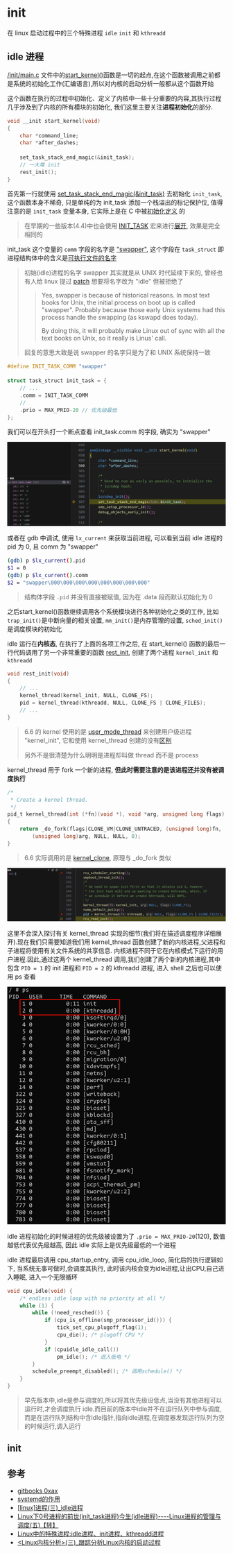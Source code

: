 
# init

在 linux 启动过程中的三个特殊进程 `idle` `init` 和 `kthreadd`

## idle 进程

[/init/main.c](https://github.com/torvalds/linux/blob/v6.6/init/main.c) 文件中的[start_kernel()](https://github.com/torvalds/linux/blob/ffc253263a1375a65fa6c9f62a893e9767fbebfa/init/main.c#L870C6-L870C18)函数是一切的起点,在这个函数被调用之前都是系统的初始化工作(汇编语言),所以对内核的启动分析一般都从这个函数开始

这个函数在执行的过程中初始化、定义了内核中一些十分重要的内容,其执行过程几乎涉及到了内核的所有模块的初始化, 我们这里主要关注**进程初始化**的部分.

```c
void __init start_kernel(void)
{
	char *command_line;
	char *after_dashes;

	set_task_stack_end_magic(&init_task);
    // 一大堆 init
    rest_init();
}
```

首先第一行就使用 [set_task_stack_end_magic(&init_task)](https://github.com/torvalds/linux/blob/ffc253263a1375a65fa6c9f62a893e9767fbebfa/init/main.c#L875) 去初始化 `init_task`, 这个函数本身不稀奇, 只是单纯的为 init_task 添加一个栈溢出的标记保护位, 值得注意的是 `init_task` 变量本身, 它实际上是在 C 中被[初始化定义](https://github.com/torvalds/linux/blob/ffc253263a1375a65fa6c9f62a893e9767fbebfa/init/init_task.c#L64) 的

> 在早期的一些版本(4.4)中也会使用 [INIT_TASK](https://github.com/torvalds/linux/blob/afd2ff9b7e1b367172f18ba7f693dfb62bdcb2dc/init/init_task.c#L18) 宏来进行[展开](https://github.com/torvalds/linux/blob/afd2ff9b7e1b367172f18ba7f693dfb62bdcb2dc/include/linux/init_task.h#L190), 效果是完全相同的

init_task 这个变量的 `comm` 字段的名字是 ["swapper"](https://github.com/torvalds/linux/blob/ffc253263a1375a65fa6c9f62a893e9767fbebfa/include/linux/init_task.h#L38), 这个字段在 `task_struct` 即进程结构体中的含义是[可执行文件的名字](https://github.com/torvalds/linux/blob/ffc253263a1375a65fa6c9f62a893e9767fbebfa/include/linux/sched.h#L1072-L1078)

> 初始(idle)进程的名字 swapper 其实就是从 UNIX 时代延续下来的, 曾经也有人给 linux 提过 [patch](https://www.uwsg.indiana.edu/hypermail/linux/kernel/0604.2/1270.html) 想要将名字改为 "idle" 但被拒绝了
>
>> Yes, swapper is because of historical reasons. In most text books for
>> Unix, the initial process on boot up is called "swapper". Probably
>> because those early Unix systems had this process handle the swapping
>> (as kswapd does today).
>> 
>> By doing this, it will probably make Linux out of sync with all the text
>> books on Unix, so it really is Linus' call.
>
> 回复的意思大致是说 swapper 的名字只是为了和 UNIX 系统保持一致

```c
#define INIT_TASK_COMM "swapper"

struct task_struct init_task = {
    // ...
	.comm = INIT_TASK_COMM
    //
    .prio = MAX_PRIO-20 // 优先级最低
};
```

我们可以在开头打一个断点查看 init_task.comm 的字段, 确实为 "swapper"

![20240312122051](https://raw.githubusercontent.com/learner-lu/picbed/master/20240312122051.png)

或者在 gdb 中调试, 使用 `lx_current` 来获取当前进程, 可以看到当前 idle 进程的 pid 为 0, 且 comm 为 "swapper"

```bash
(gdb) p $lx_current().pid
$1 = 0
(gdb) p $lx_current().comm
$2 = "swapper\000\000\000\000\000\000\000\000"
```

> 结构体字段 `.pid` 并没有直接被赋值, 因为在 .data 段而默认初始化为 0

之后start_kernel()函数继续调用各个系统模块进行各种初始化之类的工作, 比如 `trap_init()`是中断向量的相关设置, `mm_init()`是内存管理的设置, `sched_init()`是调度模块的初始化

idle 运行在**内核态**, 在执行了上面的各项工作之后, 在 start_kernel() 函数的最后一行代码调用了另一个非常重要的函数 [rest_init](https://github.com/torvalds/linux/blob/ffc253263a1375a65fa6c9f62a893e9767fbebfa/init/main.c#L680), 创建了两个进程 `kernel_init` 和 `kthreadd`

```c
void rest_init(void)
{
    // ...
	kernel_thread(kernel_init, NULL, CLONE_FS);
	pid = kernel_thread(kthreadd, NULL, CLONE_FS | CLONE_FILES);
	// ...
}
```

> 6.6 的 kernel 使用的是 [user_mode_thread](https://github.com/torvalds/linux/blob/ffc253263a1375a65fa6c9f62a893e9767fbebfa/init/main.c#L691) 来创建用户级进程 "kernel_init", 它和使用 kernel_thread 创建的没有[区别](https://github.com/torvalds/linux/blob/480e035fc4c714fb5536e64ab9db04fedc89e910/kernel/fork.c#L2845-L2875)
>
> 另外不是很清楚为什么明明是进程却叫做 thread 而不是 process

kernel_thread 用于 fork 一个新的进程, **但此时需要注意的是该进程还并没有被调度执行**

```c
/*
 * Create a kernel thread.
 */
pid_t kernel_thread(int (*fn)(void *), void *arg, unsigned long flags)
{
	return _do_fork(flags|CLONE_VM|CLONE_UNTRACED, (unsigned long)fn,
		(unsigned long)arg, NULL, NULL, 0);
}
```

> 6.6 实际调用的是 [kernel_clone](https://github.com/torvalds/linux/blob/480e035fc4c714fb5536e64ab9db04fedc89e910/kernel/fork.c#L2755), 原理与 _do_fork 类似

![20240314231716](https://raw.githubusercontent.com/learner-lu/picbed/master/20240314231716.png)

这里不会深入探讨有关 kernel_thread 实现的细节(我们将在描述调度程序详细展开).现在我们只需要知道我们用 kernel_thread 函数创建了新的内核进程,父进程和子进程将使用有关文件系统的共享信息. 内核进程不同于它在内核模式下运行的用户进程.因此,通过这两个 kernel_thread 调用,我们创建了两个新的内核进程,其中包含 `PID = 1` 的 init 进程和 `PID = 2` 的 kthreadd 进程, 进入 shell 之后也可以使用 ps 查看

![20240314231941](https://raw.githubusercontent.com/learner-lu/picbed/master/20240314231941.png)

idle 进程初始化的时候进程的优先级被设置为了 `.prio = MAX_PRIO-20`(120), 数值越低代表优先级越高, 因此 idle 实际上是优先级最低的一个进程

idle 进程最后调用 cpu_startup_entry, 调用 cpu_idle_loop, 简化后的执行逻辑如下, 当系统无事可做时,会调度其执行, 此时该内核会变为idle进程,让出CPU,自己进入睡眠, 进入一个无限循环

```c
void cpu_idle(void) {
    /* endless idle loop with no priority at all */
    while (1) {
        while (!need_resched()) {
            if (cpu_is_offline(smp_processor_id())) {
                tick_set_cpu_plugoff_flag(1);
                cpu_die(); /* plugoff CPU */
            }
            if (cpuidle_idle_call())
                pm_idle(); /* 进入低电 */
        }
        schedule_preempt_disabled(); /* 调用schedule() */
    }
}
```

> 早先版本中,idle是参与调度的,所以将其优先级设低点,当没有其他进程可以运行时,才会调度执行 idle.而目前的版本中idle并不在运行队列中参与调度,而是在运行队列结构中含idle指针,指向idle进程,在调度器发现运行队列为空的时候运行,调入运行

## init

## 参考

- [gitbooks 0xax](https://0xax.gitbooks.io/linux-insides/content/Initialization/linux-initialization-6.html)
- [systemd的作用](https://www.cnblogs.com/linhaostudy/p/8577504.html)
- [[linux]进程(三)_idle进程](https://blog.csdn.net/u013686805/article/details/19905941)
- [Linux下0号进程的前世(init_task进程)今生(idle进程)----Linux进程的管理与调度(五)【转】](https://cloud.tencent.com/developer/article/1339566)
- [Linux中的特殊进程:idle进程、init进程、kthreadd进程](https://blog.csdn.net/JoggingPig/article/details/110239518)
- [<Linux内核分析>(三)_跟踪分析Linux内核的启动过程](https://blog.csdn.net/FIELDOFFIER/article/details/44518597)